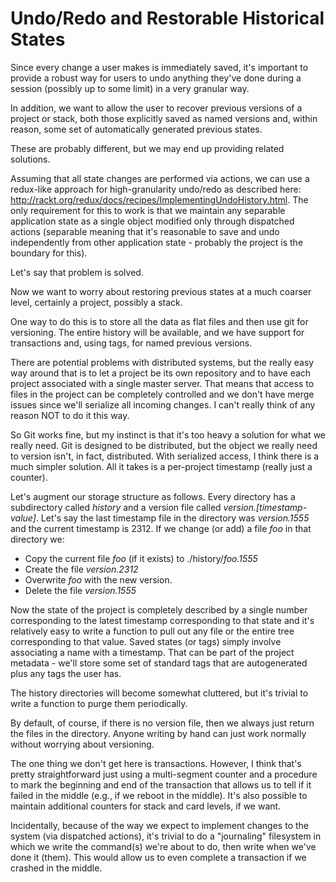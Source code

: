 # Undo/Redo and Restorable Historical States

Since every change a user makes is immediately saved, it's important to provide a robust way for users to undo anything they've done during a session (possibly up to some limit) in a very granular way.

In addition, we want to allow the user to recover previous versions of a project or stack, both those explicitly saved as named versions and, within reason, some set of automatically generated previous states.

These are probably different, but we may end up providing related solutions.

Assuming that all state changes are performed via actions, we can use a redux-like approach for high-granularity undo/redo as described here: http://rackt.org/redux/docs/recipes/ImplementingUndoHistory.html. The only requirement for this to work is that we maintain any separable application state as a single object modified only through dispatched actions (separable meaning that it's reasonable to save and undo independently from other application state - probably the project is the boundary for this).

Let's say that problem is solved.

Now we want to worry about restoring previous states at a much coarser level, certainly a project, possibly a stack.

One way to do this is to store all the data as flat files and then use git for versioning. The entire history will be available, and we have support for transactions and, using tags, for named previous versions.

There are potential problems with distributed systems, but the really easy way around that is to let a project be its own repository and to have each project associated with a single master server. That means that access to files in the project can be completely controlled and we don't have merge issues since we'll serialize all incoming changes. I can't really think of any reason NOT to do it this way.

So Git works fine, but my instinct is that it's too heavy a solution for what we really need. Git is designed to be distributed, but the object we really need to version isn't, in fact, distributed. With serialized access, I think there is a much simpler solution. All it takes is a per-project timestamp (really just a counter). 

Let's augment our storage structure as follows. Every directory has a subdirectory called _history_ and a version file called _version.[timestamp-value]_. Let's say the last timestamp file in the directory was _version.1555_ and the current timestamp is 2312. If we change (or add) a file _foo_ in that directory we:

* Copy the current file _foo_ (if it exists) to ./history/_foo.1555_
* Create the file _version.2312_
* Overwrite _foo_ with the new version.
* Delete the file _version.1555_

Now the state of the project is completely described by a single number corresponding to the latest timestamp corresponding to that state and it's relatively easy to write a function to pull out any file or the entire tree corresponding to that value. Saved states (or tags) simply involve associating a name with a timestamp. That can be part of the project metadata - we'll store some set of standard tags that are autogenerated plus any tags the user has. 

The history directories will become somewhat cluttered, but it's trivial to write a function to purge them periodically.

By default, of course, if there is no version file, then we always just return the files in the directory. Anyone writing by hand can just work normally without worrying about versioning.

The one thing we don't get here is transactions. However, I think that's pretty straightforward just using a multi-segment counter and a procedure to mark the beginning and end of the transaction that allows us to tell if it failed in the middle (e.g., if we reboot in the middle). It's also possible to maintain additional counters for stack and card levels, if we want.

Incidentally, because of the way we expect to implement changes to the system (via dispatched actions), it's trivial to do a "journaling" filesystem in which we write the command(s) we're about to do, then write when we've done it (them). This would allow us to even complete a transaction if we crashed in the middle.


